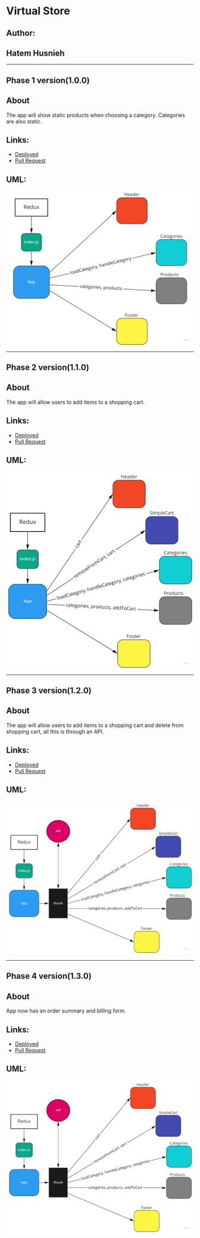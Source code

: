# Virtual Store

## Author:

## Hatem Husnieh

---

## Phase 1 version(1.0.0)

## About

The app will show static products when choosing a category. Categories are also static.

## Links:

- [Deployed](https://hate-store.netlify.app/)
- [Pull Request](https://github.com/Hatemhusnieh/storefront/pull/1)

## UML:

![uml](/res/Application-State-with-Redux.jpg)

---

## Phase 2 version(1.1.0)

## About

The app will allow users to add items to a shopping cart.

## Links:

- [Deployed](https://hate-store.netlify.app/)
- [Pull Request](https://github.com/Hatemhusnieh/storefront/pull/2)

## UML:

![uml](/res/Combined-Reducers.jpg)

---

## Phase 3 version(1.2.0)

## About

The app will allow users to add items to a shopping cart and delete from shopping cart, all this is through an API.

## Links:

- [Deployed](https://hate-store.netlify.app/)
- [Pull Request](https://github.com/Hatemhusnieh/storefront/pull/3)

## UML:

![uml](/res/Asynchronous-Actions.jpg)

---

## Phase 4 version(1.3.0)

## About

App now has an order summary and billing form.

## Links:

- [Deployed](https://hate-store.netlify.app/)
- [Pull Request](https://github.com/Hatemhusnieh/storefront/pull/4)

## UML:

![uml](/res/Asynchronous-Actions.jpg)
